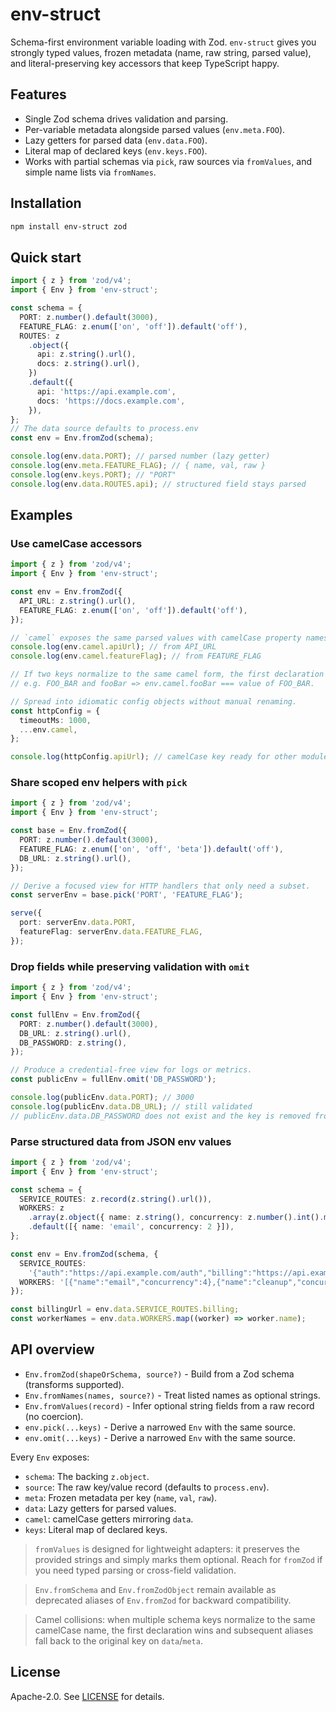 # env-struct

Schema-first environment variable loading with Zod. `env-struct` gives you
strongly typed values, frozen metadata (name, raw string, parsed value), and
literal-preserving key accessors that keep TypeScript happy.

## Features

- Single Zod schema drives validation and parsing.
- Per-variable metadata alongside parsed values (`env.meta.FOO`).
- Lazy getters for parsed data (`env.data.FOO`).
- Literal map of declared keys (`env.keys.FOO`).
- Works with partial schemas via `pick`, raw sources via `fromValues`, and
  simple name lists via `fromNames`.

## Installation

```sh
npm install env-struct zod
```

## Quick start

```ts
import { z } from 'zod/v4';
import { Env } from 'env-struct';

const schema = {
  PORT: z.number().default(3000),
  FEATURE_FLAG: z.enum(['on', 'off']).default('off'),
  ROUTES: z
    .object({
      api: z.string().url(),
      docs: z.string().url(),
    })
    .default({
      api: 'https://api.example.com',
      docs: 'https://docs.example.com',
    }),
};
// The data source defaults to process.env
const env = Env.fromZod(schema);

console.log(env.data.PORT); // parsed number (lazy getter)
console.log(env.meta.FEATURE_FLAG); // { name, val, raw }
console.log(env.keys.PORT); // "PORT"
console.log(env.data.ROUTES.api); // structured field stays parsed
```

## Examples

### Use camelCase accessors

```ts
import { z } from 'zod/v4';
import { Env } from 'env-struct';

const env = Env.fromZod({
  API_URL: z.string().url(),
  FEATURE_FLAG: z.enum(['on', 'off']).default('off'),
});

// `camel` exposes the same parsed values with camelCase property names.
console.log(env.camel.apiUrl); // from API_URL
console.log(env.camel.featureFlag); // from FEATURE_FLAG

// If two keys normalize to the same camel form, the first declaration wins.
// e.g. FOO_BAR and fooBar => env.camel.fooBar === value of FOO_BAR.

// Spread into idiomatic config objects without manual renaming.
const httpConfig = {
  timeoutMs: 1000,
  ...env.camel,
};

console.log(httpConfig.apiUrl); // camelCase key ready for other modules
```

### Share scoped env helpers with `pick`

```ts
import { z } from 'zod/v4';
import { Env } from 'env-struct';

const base = Env.fromZod({
  PORT: z.number().default(3000),
  FEATURE_FLAG: z.enum(['on', 'off', 'beta']).default('off'),
  DB_URL: z.string().url(),
});

// Derive a focused view for HTTP handlers that only need a subset.
const serverEnv = base.pick('PORT', 'FEATURE_FLAG');

serve({
  port: serverEnv.data.PORT,
  featureFlag: serverEnv.data.FEATURE_FLAG,
});
```

### Drop fields while preserving validation with `omit`

```ts
import { z } from 'zod/v4';
import { Env } from 'env-struct';

const fullEnv = Env.fromZod({
  PORT: z.number().default(3000),
  DB_URL: z.string().url(),
  DB_PASSWORD: z.string(),
});

// Produce a credential-free view for logs or metrics.
const publicEnv = fullEnv.omit('DB_PASSWORD');

console.log(publicEnv.data.PORT); // 3000
console.log(publicEnv.data.DB_URL); // still validated
// publicEnv.data.DB_PASSWORD does not exist and the key is removed from meta/camel/keys.
```

### Parse structured data from JSON env values

```ts
import { z } from 'zod/v4';
import { Env } from 'env-struct';

const schema = {
  SERVICE_ROUTES: z.record(z.string().url()),
  WORKERS: z
    .array(z.object({ name: z.string(), concurrency: z.number().int().min(1) }))
    .default([{ name: 'email', concurrency: 2 }]),
};

const env = Env.fromZod(schema, {
  SERVICE_ROUTES:
    '{"auth":"https://api.example.com/auth","billing":"https://api.example.com/billing"}',
  WORKERS: '[{"name":"email","concurrency":4},{"name":"cleanup","concurrency":1}]',
});

const billingUrl = env.data.SERVICE_ROUTES.billing;
const workerNames = env.data.WORKERS.map((worker) => worker.name);
```

## API overview

- `Env.fromZod(shapeOrSchema, source?)` - Build from a Zod schema (transforms supported).
- `Env.fromNames(names, source?)` - Treat listed names as optional strings.
- `Env.fromValues(record)` - Infer optional string fields from a raw record (no coercion).
- `env.pick(...keys)` - Derive a narrowed `Env` with the same source.
- `env.omit(...keys)` - Derive a narrowed `Env` with the same source.

Every `Env` exposes:

- `schema`: The backing `z.object`.
- `source`: The raw key/value record (defaults to `process.env`).
- `meta`: Frozen metadata per key (`name`, `val`, `raw`).
- `data`: Lazy getters for parsed values.
- `camel`: camelCase getters mirroring `data`.
- `keys`: Literal map of declared keys.

> `fromValues` is designed for lightweight adapters: it preserves the provided strings and simply marks them optional. Reach for `fromZod` if you need typed parsing or cross-field validation.

> `Env.fromSchema` and `Env.fromZodObject` remain available as deprecated aliases of `Env.fromZod` for backward compatibility.

> Camel collisions: when multiple schema keys normalize to the same camelCase name, the first declaration wins and subsequent aliases fall back to the original key on `data`/`meta`.

## License

Apache-2.0. See [LICENSE](./LICENSE) for details.
